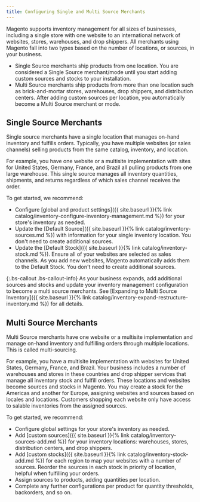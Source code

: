 ```yaml
---
title: Configuring Single and Multi Source Merchants
---
```



Magento supports inventory management for all sizes of businesses, including a single store with one website to an international network of websites, stores, warehouses, and drop shippers. All merchants using Magento fall into two types based on the number of locations, or sources, in your business.

* Single Source merchants ship products from one location. You are considered a Single Source merchant/mode until you start adding custom sources and stocks to your installation.
* Multi Source merchants ship products from more than one location such as brick-and-mortar stores, warehouses, drop shippers, and distribution centers. After adding custom sources per location, you automatically become a Multi Source merchant or mode.

## Single Source Merchants

Single source merchants have a single location that manages on-hand inventory and fulfills orders. Typically, you have multiple websites (or sales channels) selling products from the same catalog, inventory, and location.

For example, you have one website or a multisite implementation with sites for United States, Germany, France, and Brazil all pulling products from one large warehouse. This single source manages all inventory quantities, shipments, and returns regardless of which sales channel receives the order.

To get started, we recommend:

* Configure [global and product settings]({{ site.baseurl }}{% link catalog/inventory-configure-inventory-management.md %}) for your store's inventory as needed.
* Update the [Default Source]({{ site.baseurl }}{% link catalog/inventory-sources.md %}) with information for your single inventory location. You don't need to create additional sources.
* Update the [Default Stock]({{ site.baseurl }}{% link catalog/inventory-stock.md %}). Ensure all of your websites are selected as sales channels. As you add new websites, Magento automatically adds them to the Default Stock. You don't need to create additional sources.

{:.bs-callout .bs-callout-info}
As your business expands, add additional sources and stocks and update your inventory management configuration to become a multi source merchants. See [Expanding to Multi Source Inventory]({{ site.baseurl }}{% link catalog/inventory-expand-restructure-inventory.md %}) for all details.

## Multi Source Merchants

Multi Source merchants have one website or a multisite implementation and manage on-hand inventory and fulfilling orders through multiple locations. This is called multi-sourcing.

For example, you have a multisite implementation with websites for United States, Germany, France, and Brazil. Your business includes a number of warehouses and stores in these countries and drop shipper services that manage all inventory stock and fulfill orders. These locations and websites become sources and stocks in Magento. You may create a stock for the Americas and another for Europe, assigning websites and sources based on locales and locations. Customers shopping each website only have access to salable inventories from the assigned sources.

To get started, we recommend:

* Configure global settings for your store's inventory as needed.
* Add [custom sources]({{ site.baseurl }}{% link catalog/inventory-sources-add.md %}) for your inventory locations: warehouses, stores, distribution centers, and drop shippers.
* Add [custom stocks]({{ site.baseurl }}{% link catalog/inventory-stock-add.md %}) for each region to map your websites with a number of sources. Reorder the sources in each stock in priority of location, helpful when fulfilling your orders.
* Assign sources to products, adding quantities per location.
* Complete any further configurations per product for quantity thresholds, backorders, and so on.
